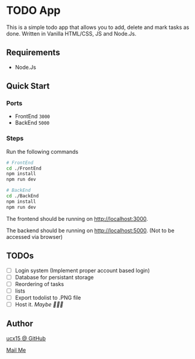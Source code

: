 # TODO App

This is a simple todo app that allows you to add, delete and mark tasks as done.
Written in Vanilla HTML/CSS, JS and Node.Js.

## Requirements

- Node.Js

## Quick Start

### Ports

- FrontEnd `3000`
- BackEnd `5000`

### Steps

Run the following commands

```bash
# FrontEnd
cd ./FrontEnd
npm install
npm run dev
```

```bash
# BackEnd
cd ./BackEnd
npm install
npm run dev
```

The frontend should be running on [http://localhost:3000](http://localhost:3000).

The backend should be running on [http://localhost:5000](http://localhost:5000). (Not to be accessed via browser)

## TODOs

- [ ] Login system (Implement proper account based login)
- [ ] Database for persistant storage
- [ ] Reordering of tasks
- [ ] lists
- [ ] Export todolist to .PNG file
- [ ] Host it. _Maybe 🤷🏻‍♂️_

## Author

[ucx15 @ GitHub](https://github.com/ucx15)

[Mail Me](mailto:inboxofuc@gmail.com)

